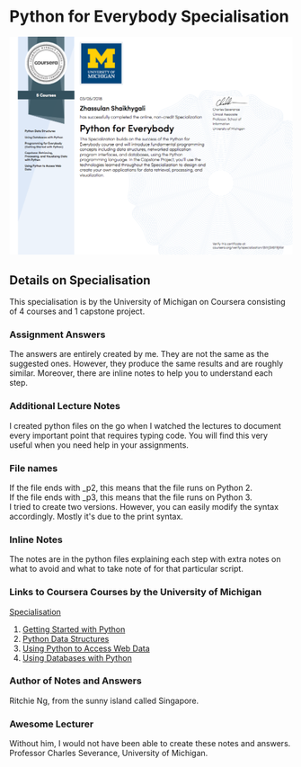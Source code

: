 # Python for Everybody Specialisation


![](Certificate.png)


## Details on Specialisation
This specialisation is by the University of Michigan on Coursera consisting of 4 courses and 1 capstone project.

### Assignment Answers
The answers are entirely created by me. They are not the same as the suggested ones. However, they produce the same results and are roughly similar. Moreover, there are inline notes to help you to understand each step.

### Additional Lecture Notes
I created python files on the go when I watched the lectures to document every important point that requires typing code. You will find this very useful when you need help in your assignments.

### File names
If the file ends with _p2, this means that the file runs on Python 2. <br />
If the file ends with _p3, this means that the file runs on Python 3. <br />
I tried to create two versions. However, you can easily modify the syntax accordingly. Mostly it's due to the print syntax.

### Inline Notes
The notes are in the python files explaining each step with extra notes on what to avoid and what to take note of for that particular script.

### Links to Coursera Courses by the University of Michigan
<a href="https://www.coursera.org/specializations/python">Specialisation</a><br />
1. <a href="https://www.coursera.org/learn/python">Getting Started with Python</a><br />
2. <a href="https://www.coursera.org/learn/python-data">Python Data Structures</a><br />
3. <a href="https://www.coursera.org/learn/python-network-data">Using Python to Access Web Data</a><br />
4. <a href="https://www.coursera.org/learn/python-databases">Using Databases with Python</a>

### Author of Notes and Answers
Ritchie Ng, from the sunny island called Singapore.

### Awesome Lecturer
Without him, I would not have been able to create these notes and answers.<br />
Professor Charles Severance, University of Michigan.

